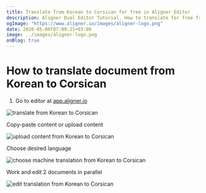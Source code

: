 ```yaml
---
title: Translate from Korean to Corsican for free in Aligner Editor
description: Aligner Dual Editor Tutorial. How to translate for free from Korean to Corsican. Aligner is multilingual document management platform. 
ogImage: "https://www.aligner.io/images/aligner-logo.png"
date: 2020-05-06T07:09:21+03:00
image: ../images/aligner-logo.png
onBlog: true
---
```


# How to translate document from Korean to Corsican

1. Go to editor at [app.aligner.io](https://app.aligner.io "Aligner App web page")

![translate from Korean to Corsican](../aligner-blank-editor.png "translate from Korean to Corsican")

Copy-paste content or upload content

![upload content from Korean to Corsican](../aligner-uploaded-document.png "upload content from Korean to Corsican")

Choose desired language

![choose machine translation from Korean to Corsican](../aligner-language-dropdown.png "choose machine translation from Korean to Corsican")

Work and edit 2 documents in parallel

![edit translation from Korean to Corsican](../aligner-double-sitded-editor.png "edit translation from Korean to Corsican")

